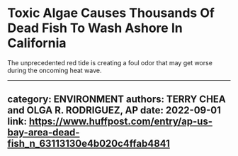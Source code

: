 # Toxic Algae Causes Thousands Of Dead Fish To Wash Ashore In California

The unprecedented red tide is creating a foul odor that may get worse during the oncoming heat wave.

---
category: ENVIRONMENT
authors: TERRY CHEA and OLGA R. RODRIGUEZ, AP
date: 2022-09-01
link: https://www.huffpost.com/entry/ap-us-bay-area-dead-fish_n_63113130e4b020c4ffab4841
---
